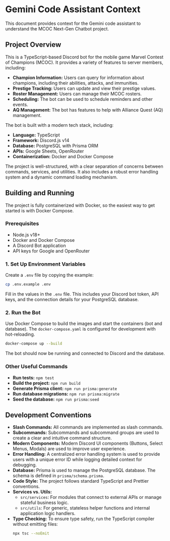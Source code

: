# Gemini Code Assistant Context

This document provides context for the Gemini code assistant to understand the MCOC Next-Gen Chatbot project.

## Project Overview

This is a TypeScript-based Discord bot for the mobile game Marvel Contest of Champions (MCOC). It provides a variety of features to server members, including:

*   **Champion Information:** Users can query for information about champions, including their abilities, attacks, and immunities.
*   **Prestige Tracking:** Users can update and view their prestige values.
*   **Roster Management:** Users can manage their MCOC rosters.
*   **Scheduling:** The bot can be used to schedule reminders and other events.
*   **AQ Management:** The bot has features to help with Alliance Quest (AQ) management.

The bot is built with a modern tech stack, including:

*   **Language:** TypeScript
*   **Framework:** Discord.js v14
*   **Database:** PostgreSQL with Prisma ORM
*   **APIs:** Google Sheets, OpenRouter
*   **Containerization:** Docker and Docker Compose

The project is well-structured, with a clear separation of concerns between commands, services, and utilities. It also includes a robust error handling system and a dynamic command loading mechanism.

## Building and Running

The project is fully containerized with Docker, so the easiest way to get started is with Docker Compose.

### Prerequisites

*   Node.js v18+
*   Docker and Docker Compose
*   A Discord Bot application
*   API keys for Google and OpenRouter

### 1. Set Up Environment Variables

Create a `.env` file by copying the example:

```bash
cp .env.example .env
```

Fill in the values in the `.env` file. This includes your Discord bot token, API keys, and the connection details for your PostgreSQL database.

### 2. Run the Bot

Use Docker Compose to build the images and start the containers (bot and database). The `docker-compose.yaml` is configured for development with hot-reloading.

```bash
docker-compose up --build
```

The bot should now be running and connected to Discord and the database.

### Other Useful Commands

*   **Run tests:** `npm test`
*   **Build the project:** `npm run build`
*   **Generate Prisma client:** `npm run prisma:generate`
*   **Run database migrations:** `npm run prisma:migrate`
*   **Seed the database:** `npm run prisma:seed`

## Development Conventions

*   **Slash Commands:** All commands are implemented as slash commands.
*   **Subcommands:** Subcommands and subcommand groups are used to create a clear and intuitive command structure.
*   **Modern Components:** Modern Discord UI components (Buttons, Select Menus, Modals) are used to improve user experience.
*   **Error Handling:** A centralized error handling system is used to provide users with a unique error ID while logging detailed context for debugging.
*   **Database:** Prisma is used to manage the PostgreSQL database. The schema is defined in `prisma/schema.prisma`.
*   **Code Style:** The project follows standard TypeScript and Prettier conventions.
*   **Services vs. Utils:**
    *   `src/services`: For modules that connect to external APIs or manage stateful business logic.
    *   `src/utils`: For generic, stateless helper functions and internal application logic handlers.
*   **Type Checking:** To ensure type safety, run the TypeScript compiler without emitting files:
    ```bash
    npx tsc --noEmit
    ```
